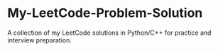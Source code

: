 # My-LeetCode-Problem-Solution
A collection of my LeetCode solutions in Python/C++ for practice and interview preparation.
